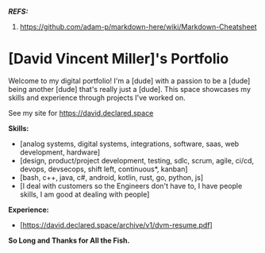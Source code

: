 ***REFS:***
1. https://github.com/adam-p/markdown-here/wiki/Markdown-Cheatsheet

# [David Vincent Miller]'s Portfolio

Welcome to my digital portfolio!  I'm a [dude] with a passion to be a [dude] being another [dude] that's really just a [dude]. This space showcases my skills and experience through projects I've worked on.

See my site for https://david.declared.space

**Skills:**

* [analog systems, digital systems, integrations, software, saas, web development, hardware]
* [design, product/project development, testing, sdlc, scrum, agile, ci/cd, devops, devsecops, shift left, continuous*, kanban]
* [bash, c++, java, c#, android, kotlin, rust, go, python, js]
* [I deal with customers so the Engineers don't have to, I have people skills, I am good at dealing with people]

**Experience:**

* [https://david.declared.space/archive/v1/dvm-resume.pdf]

**So Long and Thanks for All the Fish.**
